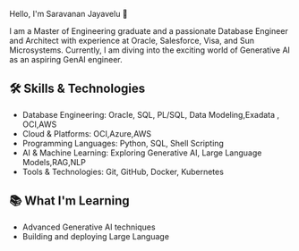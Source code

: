 

Hello, I'm Saravanan Jayavelu 👋

I am a Master of Engineering graduate and a passionate Database Engineer and Architect with experience at Oracle, Salesforce, Visa, and Sun Microsystems. Currently, I am diving into the exciting world of Generative AI as an aspiring GenAI engineer.

## 🛠 Skills & Technologies
- Database Engineering: Oracle, SQL, PL/SQL, Data Modeling,Exadata , OCI,AWS 
- Cloud & Platforms: OCI,Azure,AWS
- Programming Languages: Python, SQL, Shell Scripting
- AI & Machine Learning: Exploring Generative AI, Large Language Models,RAG,NLP
- Tools & Technologies: Git, GitHub, Docker, Kubernetes


## 📚 What I'm Learning
- Advanced Generative AI techniques
- Building and deploying Large Language 
